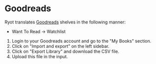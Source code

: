 # Goodreads

Ryot translates [Goodreads](https://www.goodreads.com/) shelves in the
following manner:

- Want To Read -> Watchlist

1. Login to your Goodreads account and go to the "My Books" section.
2. Click on "Import and export" on the left sidebar.
3. Click on "Export Library" and download the CSV file.
4. Upload this file in the input.
